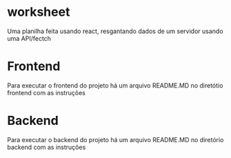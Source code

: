 # worksheet
Uma planilha feita usando react, resgantando dados de um servidor usando uma API/fectch

# Frontend
Para executar o frontend do projeto há um arquivo README.MD no diretótio frontend com as instruções

# Backend
Para executar o backend do projeto há um arquivo README.MD no diretório backend com as instruções




